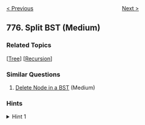 <!--|This file generated by command(leetcode description); DO NOT EDIT.    |-->
<!--+----------------------------------------------------------------------+-->
<!--|@author    openset <openset.wang@gmail.com>                           |-->
<!--|@link      https://github.com/openset                                 |-->
<!--|@home      https://github.com/openset/leetcode                        |-->
<!--+----------------------------------------------------------------------+-->

[< Previous](https://github.com/openset/leetcode/tree/master/problems/global-and-local-inversions "Global and Local Inversions")
　　　　　　　　　　　　　　　　
[Next >](https://github.com/openset/leetcode/tree/master/problems/swap-adjacent-in-lr-string "Swap Adjacent in LR String")

## 776. Split BST (Medium)



### Related Topics
  [[Tree](https://github.com/openset/leetcode/tree/master/tag/tree/README.md)]
  [[Recursion](https://github.com/openset/leetcode/tree/master/tag/recursion/README.md)]

### Similar Questions
  1. [Delete Node in a BST](https://github.com/openset/leetcode/tree/master/problems/delete-node-in-a-bst) (Medium)

### Hints
<details>
<summary>Hint 1</summary>
Use recursion.  If root.val <= V, you split root.right into two halves, then join it's left half back on root.right.
</details>
